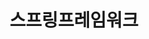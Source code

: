 ---
title: "스프링프레임워크"
layout: category
permalink: /categories/spring/
author_profile: true
taxonomy: 자바
sidebar:
  nav: "categories"
---